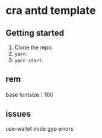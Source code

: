 # cra antd template

## Getting started

1. Clone the repo.
2. `yarn`.
3. `yarn start`.

## rem

base fontsize：100

## issues

use-wallet node gyp errors
